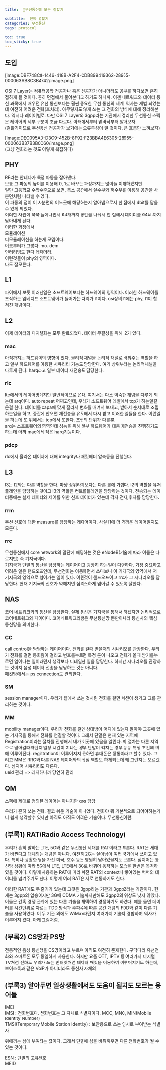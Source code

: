 ```yaml
---
title:  📡무선통신의 모든 겉핥기

subtitle:  진짜 겉핥기
categories: 무선통신 
tags: protocol
 
toc: true
toc_sticky: true
---
```


  
## 도입  
[image:DBF748C8-1446-418B-A2F4-CDB899419362-28955-000063AB8C3B4742/image.png]  
  
OSI 7 Layer는 컴퓨터공학 전공자나 혹은 전공자가 아니더라도 공부를 하다보면 흔히 접하게 될 것이다. 흔히 면접에서 물어본다고 하기도 하니까. 이젠 네트워크와 데이터 통신 과목에서 배우던 유선 통신보다는 훨씬 중요한 무선 통신의 세계. 역사는 제법 되었는데 여전히 어려운 전화(호처리). 아무렇지도 않게 쓰는 그 전화의 방식에 대해 정리해본다. 역시나 레이어별로. 다만 OSI 7 Layer와 3gpp라는 기관에서 정리한 무선통신 스펙은 레이어의 세부 구분이 조금 다르다. 아래에서부터 밑바닥부터 알아보자.  
(겉핥기이므로 무선통신 전공자가 보기에는 오류투성이 일 것이다. 큰 흐름만 느껴보자)  
  
[image:DEC095AD-D3C9-452B-8F92-F23BBA4E6305-28955-000063B37B3B0C60/image.png]  
(그냥 전화라는 것도 이렇게 복잡하다)  
  
## PHY  
RF라는 안테나가 특정 파동을 잡아낸다.  
보통 그 파동의 높이를 이용해 0, 1로 바꾸는 과정까지는 많이들 이해하겠지만  
일단 고등학교 수학수준으로 보면, 복소 공간에서 실수부와 허수부를 이용해 공간을 사분면처럼 나타낼 수 있다.  
이 파동의 점이 이 사분면의 어느곳에 해당하는지 알아냄으로서 한 점에서 4bit를 담을 수 있게 되었다.  
이러한 차원이 쭉쭉 늘어나면서 64개까지 공간을 나눠서 한 점에서 데이터를 64bit까지 담아내게 된다.  
이러한 과정에서  
모듈레이션  
디모듈레이션을 하는게 모뎀이다.  
이름부터가 그렇다. mo.  dem  
인터리빙도 한다 왜하더라.  
이런것들이 phy의 영역이다.  
나도 잘모른다.  
  
## L1  
파이에서 보듯 이러한일은 소프트웨어보다는 하드웨어의 영역이다. 이러한 하드웨어를 조작하는 임베디드 소프트웨어가 들어가는 자리가 l1이다. osi상의 l1에는 phy, l1이 합쳐진 개념이다.  
  
## L2  
이제 데이터의 디지털화는 모두 완료되었다. 데이터 무결성을 위해 l2가 있다.  
  
### mac  
아직까지는 하드웨어의 영향이 있다. 물리적 채널을 논리적 채널로 바꿔주는 역할을 하고 일부 하드웨어를 이용한 시큐리티 기능도 담당한다. 여기 상위부터는 논리적채널을 다루게 된다. harq라고 일부 데이터 재전송도 담당한다.  
  
### rlc  
lte에서의 레이어명이지만 일반적이므로 쓴다. 여기서는 다소 익숙한 개념을 다루게 되는데 arq이다. auto repeat 어쩌고인데, 우리가 소프트웨어 레벨에서 tcp가 하는일같은걸 한다. 데이터를 capa에 맞게 잘라서 번호를 매겨서 보내고, 받아서 순서대로 조립하는일을 하고, 중간에 안오면 재전송을 유도해서 다시 받고 이러한 일들을 한다. 이런일을 하는데 또 위에서는 tcp에서 또한다. 조립의 단위가 다를뿐.  
arq는 소프트웨어의 영역인데 성능을 위해 일부 하드웨어가 대충 재전송을 진행하기도 하는데 아까 mac에서 적은 harq기능이다.  
  
### pdcp  
rlc에서 올라온 데이터에 대해 integrity나 패킷헤더 압축등을 진행한다.  
  
  
## L3  
l3는 l2와는 다른 역할을 한다. 마냥 상위라기보다는 다른 롤에 가깝다. l2의 역할을 유저플레인을 담당하는 것이고 l3의 역할은 컨트롤플레인을 담당하는 것이다. 전송되는 데이터중에는 실제 데이터와 제어를 위한 신호 데이터가 있는데 각자 전자,후자를 담당한다.  
  
### rrm  
무선 신호에 대한 measure를 담당하는 레이어이다. 사실 l1에 더 가까운 레이어일지도 모른다.  
  
### rrc  
무선통신에서 core network의 말단에 해당하는 것은 eNodeB(기술에 따라 이름은 다르지만) 즉 기지국이다.  
기지국과 단말의 통신을 담당하는 레이어이고 굉장히 하는일이 다양하다. 가장 중요하고 어려운 일은 핸드오프인데, 무선전화는 이동하면서 쓰다보니 이 기지국의 영역에서 저 기지국의 영역으로 넘어가는 일이 있다. 이런것이 핸드오프이고 rrc가 그 시나리오를 담당한다. 현재 기지국의 신호가 약해지면 심리스하게 넘어갈 수 있도록 잘한다.  
  
## NAS  
코어 네트워크와의 통신을 담당한다. 실제 통신은 기지국을 통해서 하겠지만 논리적으로 코어네트워크와 페어이다. 코어네트워크라함은 무선통신망 뿐만아니라 통신사의 핵심 통신망을 의미한다.  
  
### CC  
call control을 담당하는 레이어이다. 전화를 걸때 받을때의 시나리오를 관장한다. 우리가 전화를 걸면 통화음이 걸리고 번호를누르면 특정 톤이 나오고 전화가 올때 받기를누르면 일어나는 일이라던지 생각보다 디테일한 일을 담당한다. 하지만 시나리오를 관장하는 것이지 음성 데이터 전송을 담당하는 것은 아니다.  
패킷망에서는 ps connection도 관리한다.  
  
### SM  
session manager이다. 우리가 웹에서 쓰는 것처럼 전화를 걸면 세션이 생기고 그를 관리하는 것이다.  
  
### MM  
mobility manager이다. 우리가 전화를 걸면 상대방이 어디에 있는지 알아야 그곳에 있는 기지국을 통해서 전화를 연결할 것이다. 그래서 단말은 현재 있는 지역에 Registration이라는 절차를 진행해서 내가 이곳에 있음을 알린다. 이 절차는 다른 지역으로 넘어갈때라던지 일정 시간이 지나는 경우 단말이 켜지는 경우 등등 특정 조건에 의해 이루어진다. registration이 이루어지지 못하면 휴대폰은 깡통이라고 할수 있다. 그리고 MM은 RRC와 다른 NAS 레이어와의 접점 역할도 하게되는데 왜 그런지는 모르겠다. 심지어 시큐리티도 다룬다.  
ueid 관리 => 레지하니까 당연히 관리  
  
## QM  
스펙에 제대로 정의된 레이어는 아니지만 qos 담당  
  
  
  
우리가 흔히 쓰는 전화. 결코 쉬운 기술이 아니었다. 전화야 뭐 기본적으로 되어야하는거니 쉽게 생각할수 있지만 아직도 아직도 어려운 기술이다. 무선통신이란.  
  
## (부록1) RAT(Radio Access Technology)  
우리가 흔히 말하는 LTE, 5G와 같은 무선통신 세대를 RAT이라고 부른다. RAT은 세대가 바뀐다고 대체되는 개념은 아니다. 여전히 2G는 살아남아 여러 국가에서 쓰이고 있다. 특히나 광활한 땅을 가진 미국, 호주 등은 영원히 남아있을지도 모른다. 심지어는 통신망 상황에 따라 5G에서 LTE, LTE에서 3G로 바뀌어 동작하는 모습을 한번은 목격하였을 것이다. 이렇게 사용하는 RAT에 따라 이전 RAT의 context나 쌓여있는 버퍼의 데이터를 넘겨주기도 한다. 이렇게 여러 RAT은 서로 연동하기도 한다.  
  
이러한 RAT에도 두 줄기가 있는데 그것은 3gpp라는 기관과 3gpp2라는 기관이다. 현재는 3gpp의 압승이지만 3G때 CDMA 기술까지만해도 3gpp2의 위상도 낮지 않았다. 이들은 간혹 경쟁 관계에 있는 다른 기술을 채택하여 경쟁하기도 하였다. 예를 들면 데이터를 시간단위로 자르는 TDD 방식과 주파수에 따른 공간 개념의 FDD와 같이 다른 기술을 사용하였다. 이 두 기관 외에도 WiMax라던지 여러가지 기술이 경합하며 역사가 이루어져 왔다. 아래 그림처럼.  
  
## (부록2) CS망과 PS망  
전통적인 음성 통신망을 CS망이라고 부르며 아직도 여전히 존재한다. 구닥다리 유선전화와 스마트폰 모두 동일하게 사용한다. 하지만 요즘 OTT, IPTV 등 여러가지 디지털 TV처럼 전화도 우리가 쓰는 인터넷처럼 데이터 패킷을 이용하여 이루어지기도 하는데, 보이스톡과 같은 VoIP가 아니더라도 통신사 자체의   
  
## (부록3) 알아두면 일상생활에서도 도움이 될지도 모르는 용어들  
IMEI  
IMSI : 전화번호다. 전화번호는 그 자체로 식별자이다. MCC, MNC, MIN(Mobile Identity Number)  
TMSI(Temporary Mobile Station Identity) : 보안용으로 쓰는 임시로 부여받는 식별자  
  
위에꺼는 심에 부여되는 값이다. 그래서 단말에 심을 바꿔끼우면 다른 전화번호가 될 수 있는 것이다.  
  
ESN : 단말의 고유번호  
MEID  
